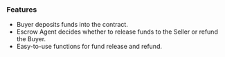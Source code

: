 ### Features
- Buyer deposits funds into the contract.
- Escrow Agent decides whether to release funds to the Seller or refund the Buyer.
- Easy-to-use functions for fund release and refund.
